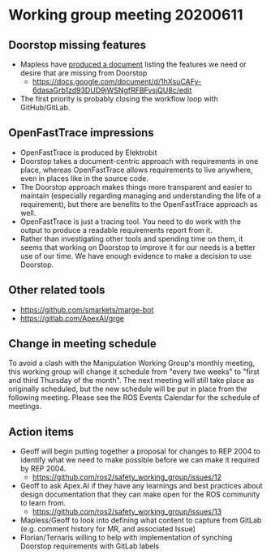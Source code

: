 # Working group meeting 20200611

## Doorstop missing features

- Mapless have [produced a document](https://github.com/ros2/safety_working_group/issues/11) listing the features we need or desire that are missing from Doorstop
  - https://docs.google.com/document/d/1hXsuCAFy-6dasaGrb1zd93DUD9jWSNgfRFBFvsjQU8c/edit
- The first priority is probably closing the workflow loop with GitHub/GitLab.


## OpenFastTrace impressions

- OpenFastTrace is produced by Elektrobit
- Doorstop takes a document-centric approach with requirements in one place, whereas OpenFastTrace allows requirements to live anywhere, even in places like in the source code.
- The Doorstop approach makes things more transparent and easier to maintain (especially regarding managing and understanding the life of a requirement), but there are benefits to the OpenFastTrace approach as well.
- OpenFastTrace is just a tracing tool. You need to do work with the output to produce a readable requirements report from it.
- Rather than investigating other tools and spending time on them, it seems that working on Doorstop to improve it for our needs is a better use of our time. We have enough evidence to make a decision to use Doorstop.


## Other related tools

- https://github.com/smarkets/marge-bot
- https://gitlab.com/ApexAI/grge

## Change in meeting schedule

To avoid a clash with the Manipulation Working Group's monthly meeting, this working group will change it schedule from "every two weeks" to "first and third Thursday of the month". The next meeting will still take place as originally scheduled, but the new schedule will be put in place from the following meeting. Please see the ROS Events Calendar for the schedule of meetings.


##  Action items

- Geoff will begin putting together a proposal for changes to REP 2004 to identify what we need to make possible before we can make it required by REP 2004.
  - https://github.com/ros2/safety_working_group/issues/12
- Geoff to ask Apex.AI if they have any learnings and best practices about design documentation that they can make open for the ROS community to learn from.
  - https://github.com/ros2/safety_working_group/issues/13
- Mapless/Geoff to look into defining what content to capture from GitLab (e.g. comment history for MR, and associated Issue)
- Florian/Ternaris willing to help with implementation of synching Doorstop requirements with GitLab labels
